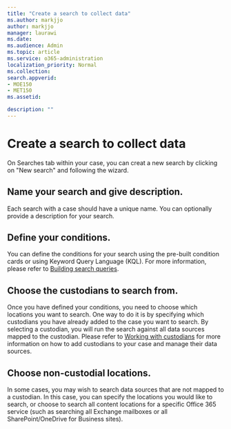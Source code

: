 ```yaml
---
title: "Create a search to collect data"
ms.author: markjjo
author: markjjo
manager: laurawi
ms.date: 
ms.audience: Admin
ms.topic: article
ms.service: o365-administration
localization_priority: Normal
ms.collection: 
search.appverid: 
- MOE150
- MET150
ms.assetid: 

description: ""
---
```


# Create a search to collect data
On Searches tab within your case, you can creat a new search by clicking on "New search" and following the wizard.
## Name your search and give description.
Each search with a case should have a unique name. You can optionally provide a description for your search. 

## Define your conditions.
You can define the conditions for your search using the pre-built condition cards or using Keyword Query Language (KQL). For more information, please refer to 
[Building search queries](building-search-queries.md).

## Choose the custodians to search from.
Once you have defined your conditions, you need to choose which locations you want to search. One way to do it is by specifying which custodians you have already added to the case you want to search. By selecting a custodian, you will run the search against all data sources mapped to the custodian. Please refer to [Working with custodians](manageing-custodians.md) for more information on how to add custodians to your case and manage their data sources.

## Choose non-custodial locations.
In some cases, you may wish to search data sources that are not mapped to a custodian. In this case, you can specify the locations you would like to search, or choose to search all content locations for a specific Office 365 service (such as searching all Exchange mailboxes or all SharePoint/OneDrive for Business sites).